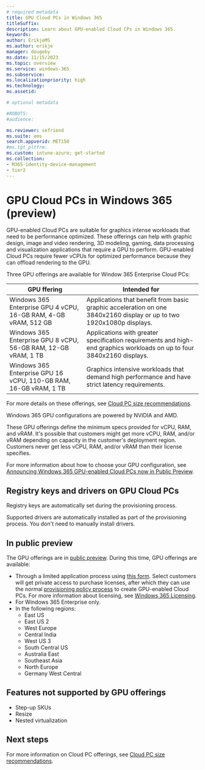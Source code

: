 ```yaml
---
# required metadata
title: GPU Cloud PCs in Windows 365
titleSuffix:
description: Learn about GPU-enabled Cloud CPs in Windows 365.
keywords:
author: ErikjeMS  
ms.author: erikje
manager: dougeby
ms.date: 11/15/2023
ms.topic: overview
ms.service: windows-365
ms.subservice:
ms.localizationpriority: high
ms.technology:
ms.assetid: 

# optional metadata

#ROBOTS:
#audience:

ms.reviewer: sefriend
ms.suite: ems
search.appverid: MET150
#ms.tgt_pltfrm:
ms.custom: intune-azure; get-started
ms.collection:
- M365-identity-device-management
- tier2
---
```


# GPU Cloud PCs in Windows 365 (preview)

GPU-enabled Cloud PCs are suitable for graphics intense workloads that need to be performance optimized. These offerings can help with graphic design, image and video rendering, 3D modeling, gaming, data processing and visualization applications that require a GPU to perform. GPU-enabled Cloud PCs require fewer vCPUs for optimized performance because they can offload rendering to the GPU.

Three GPU offerings are available for Window 365 Enterprise Cloud PCs:

| GPU ffering | Intended for | 
| --- | --- |
| Windows 365 Enterprise GPU 4 vCPU, 16-GB RAM, 4-GB vRAM, 512 GB | Applications that benefit from basic graphic acceleration on one 3840x2160 display or up to two 1920x1080p displays. |
| Windows 365 Enterprise GPU 8 vCPU, 56-GB RAM, 12-GB vRAM, 1 TB | Applications with greater specification requirements and high-end graphics workloads on up to four 3840x2160 displays. |
| Windows 365 Enterprise GPU 16 vCPU, 110-GB RAM, 16-GB vRAM, 1 TB | Graphics intensive workloads that demand high performance and have strict latency requirements. |

For more details on these offerings, see [Cloud PC size recommendations](cloud-pc-size-recommendations.md).

Windows 365 GPU configurations are powered by NVIDIA and AMD.

These GPU offerings define the minimum specs provided for vCPU, RAM, and vRAM. It's possible that customers might get more vCPU, RAM, and/or vRAM depending on capacity in the customer's deployment region. Customers never get less vCPU, RAM, and/or vRAM than their license specifies.  

For more information about how to choose your GPU configuration, see [Announcing Windows 365 GPU-enabled Cloud PCs now in Public Preview](https://aka.ms/w365/gpu/blog).

## Registry keys and drivers on GPU Cloud PCs

Registry keys are automatically set during the provisioning process.

Supported drivers are automatically installed as part of the provisioning process. You don't need to manually install drivers.

## In public preview

The GPU offerings are in [public preview](../public-preview.md). During this time, GPU offerings are available:

- Through a limited application process using [this form](https://aka.ms/win365gpu). Select customers will get private access to purchase licenses, after which they can use the normal [provisioning policy process](create-provisioning-policy.md) to create GPU-enabled Cloud PCs. For more information about licensing, see [Windows 365 Licensing](https://www.microsoft.com/licensing/product-licensing/windows-365).
- For Windows 365 Enterprise only.
- In the following regions:
  - East US
  - East US 2
  - West Europe
  - Central India
  - West US 3
  - South Central US
  - Australia East
  - Southeast Asia
  - North Europe
  - Germany West Central

## Features not supported by GPU offerings

- Step-up SKUs
- Resize
- Nested virtualization

<!-- ########################## -->
## Next steps

For more information on Cloud PC offerings, see [Cloud PC size recommendations](cloud-pc-size-recommendations.md).
